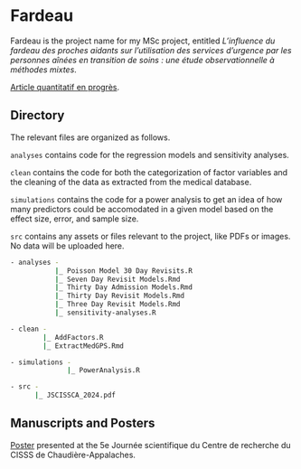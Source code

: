 # Fardeau

Fardeau is the project name for my MSc project, entitled *L’influence du fardeau des proches aidants sur l’utilisation des services d’urgence par les   personnes aînées en transition de soins : une étude observationnelle à méthodes mixtes*. 

[Article quantitatif en progrès](https://docs.google.com/document/d/1KnmNwqBfXnR9HlzJk9Jb31X_ZChDarot_jtmEVN3QDk/edit?usp=sharing).  

## Directory

The relevant files are organized as follows. 

`analyses` contains code for the regression models and sensitivity analyses. 

`clean` contains the code for both the categorization of factor variables and the cleaning of the data as extracted from the medical database. 

`simulations` contains the code for a power analysis to get an idea of how many predictors could be accomodated in a given model based on the effect size, error, and sample size. 

`src` contains any assets or files relevant to the project, like PDFs or images. No data will be uploaded here. 

```bash
- analyses -
           |_ Poisson Model 30 Day Revisits.R
           |_ Seven Day Revisit Models.Rmd
           |_ Thirty Day Admission Models.Rmd
           |_ Thirty Day Revisit Models.Rmd
           |_ Three Day Revisit Models.Rmd
           |_ sensitivity-analyses.R

- clean -
        |_ AddFactors.R
        |_ ExtractMedGPS.Rmd

- simulations -
              |_ PowerAnalysis.R

- src -
      |_ JSCISSCA_2024.pdf

```

## Manuscripts and Posters

[Poster](https://github.com/LMD-nat/fardeau/blob/main/src/JSCISSCA_2024.pdf) presented at the 5e Journée scientifique du Centre de recherche du CISSS de Chaudière-Appalaches. 
